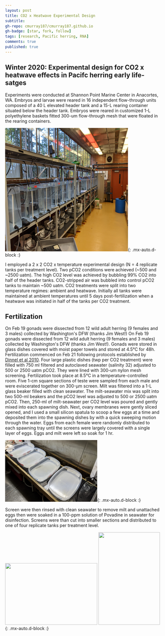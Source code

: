 ```yaml
---
layout: post
title: CO2 x Heatwave Experimental Design
subtitle: 
gh-repo: cmurray187/cmurray187.github.io
gh-badge: [star, fork, follow]
tags: [research, Pacific herring, RNA]
comments: true
published: true
---
```


## Winter 2020: Experimental design for CO2 x heatwave effects in Pacifc herring early life-satges


Experiments were conducted at Shannon Point Marine Center in Anacortes, WA. Embryos and larvae were reared in 16 independent flow-through units composed of a 40 L elevated header tank and a 15-L rearing container situated below the header tank. Embryos were reared in customized 1-L polyethylene baskets fitted 300-um flow-through mesh that were floated in the rearing containers. 

<img src="https://raw.githubusercontent.com/cmurray187/cmurray187.github.io/master/notebookimages/Exp3%20design/setup_image.jpg" width="400" height="400">{: .mx-auto.d-block :}

I employed a 2 x 2 CO2 x temperature experimental design (N = 4 replicate tanks per treatment level). Two pCO2 conditions were achieved (~500 and ~2500 uatm). The high CO2 level was achieved by bubbling 99% CO2 into half of the header tanks. CO2-stripped air was bubbled into control pCO2 tanks to maintain ~500 uatm. CO2 treatments were split into two temperature regimes: ambient and heatwave. Initially all tanks were maintained at ambient temperatures until 5 days post-fertilization when a heatwave was initiated in half of the tanks per CO2 treatment. 

## Fertilization

On Feb 19 gonads were dissected from 12 wild adult herring (9 females and 3 males) collected by Washington's DFW (thanks Jim West!) On Feb 19 gonads were dissected from 12 wild adult herring (9 females and 3 males) collected by Washington's DFW (thanks Jim West!). Gonads were stored in glass dishes covered with moist paper towels and stored at 4.5°C for 48h.  Fertilization commenced on Feb 21 following protocols established by [Dinnel et al 2010](https://link.springer.com/article/10.1007/s00244-010-9600-8). Four large plastic dishes (twp per CO2 treatment) were filled with 750 ml filtered and autoclaved seawater (salinity 32) adjusted to 500 or 2500 uatm pCO2. They were lined with 300-um nylon mesh screening. Fertilization took place at 8.5°C in a temperature-controlled room. Five 1-cm square sections of teste were sampled from each male and were eviscerated together on 300-µm screen. Milt was filtered into a 1-L glass beaker filled with clean seawater. The milt-seawater mix was split into two 500-ml beakers and the pCO2 level was adjusted to 500 or 2500 uatm pCO2. Then, 250-ml of milt-seawater per CO2 level was poured and gently mixed into each spawning dish. Next, ovary membranes were gently sliced opened, and I used a small silicon spatula to scoop a few eggs at a time and deposited them into the spawning dishes by with a quick sweeping motion through the water. Eggs from each female were randomly distributed to each spawning tray until the screens were largely covered with a single layer of eggs. Eggs and milt were left so soak for 1 hr. 

<img src="https://raw.githubusercontent.com/cmurray187/cmurray187.github.io/master/notebookimages/Exp3%20design/embryo%20sheets.jpg" width="300" height="200">{: .mx-auto.d-block :}

Screen were then rinsed with clean seawater to remove milt and unattached eggs then were soaked in a 100-ppm solution of Povadine in seawater for disinfection. Screens were than cut into smaller sections and distributed to one of four replicate tanks per treatment level. 

<img src="https://raw.githubusercontent.com/cmurray187/cmurray187.github.io/master/notebookimages/Exp3%20design/povadine%20eggs.jpg" width="300" height="200">    <img src="https://raw.githubusercontent.com/cmurray187/cmurray187.github.io/master/notebookimages/Exp3%20design/egg%20sheet.jpg" width="200" height="300">{: .mx-auto.d-block :}



